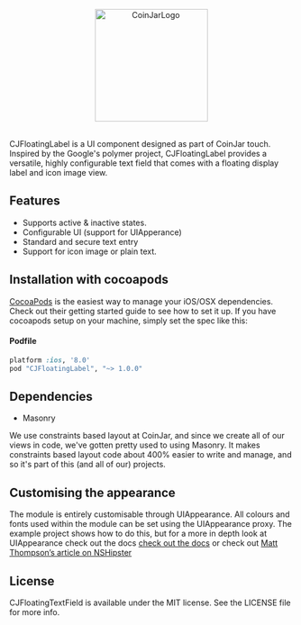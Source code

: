 <p align="center" >
<img src="https://d80b0eibbxq90.cloudfront.net/images/header_logo-db160648.svg" width=200 alt="CoinJarLogo" title="CoinJar Logo">
</p>

<br />
CJFloatingLabel is a UI component designed as part of CoinJar touch. Inspired by the Google's polymer project, CJFloatingLabel provides a versatile, highly configurable text field that comes with a floating display label and icon image view.

## Features
- Supports active & inactive states.
- Configurable UI (support for UIApperance)
- Standard and secure text entry
- Support for icon image or plain text.

## Installation with cocoapods
[CocoaPods](http://cocoapods.org) is the easiest way to manage your iOS/OSX dependencies. Check out their getting started guide to see how to set it up.
If you have cocoapods setup on your machine, simply set the spec like this:

#### Podfile
```ruby
platform :ios, '8.0'
pod "CJFloatingLabel", "~> 1.0.0"
```

## Dependencies
- Masonry

We use constraints based layout at CoinJar, and since we create all of our views in code, we've gotten pretty used to using Masonry. It makes constraints based layout code about 400% easier to write and manage, and so it's part of this (and all of our) projects.


## Customising the appearance
The module is entirely customisable through UIAppearance. All colours and fonts used within the module can be set using the UIAppearance proxy. The example project shows how to do this, but for a more in depth look at UIAppearance check out the docs [check out the docs](https://developer.apple.com/library/ios/documentation/uikit/reference/UIAppearance_Protocol/Reference/Reference.html) or check out [Matt Thompson’s article on NSHipster](http://nshipster.com/uiappearance/)

## License
CJFloatingTextField is available under the MIT license. See the LICENSE file for more info.
